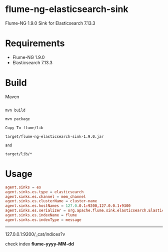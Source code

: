 # flume-ng-elasticsearch-sink
Flume-NG 1.9.0 Sink for Elasticsearch 7.13.3

# Requirements
* Flume-NG 1.9.0
* Elasticsearch 7.13.3

# Build
  Maven

```text

mvn build

mvn package

Copy To flume/lib

target/flume-ng-elasticsearch-sink-1.9.0.jar

and

target/lib/*
```

# Usage

```conf
agent.sinks = es
agent.sinks.es.type = elasticsearch
agent.sinks.es.channel = mem_channel
agent.sinks.es.clusterName = cluster-name
agent.sinks.es.hostNames = 127.0.0.1:9200,127.0.0.1:9300
agent.sinks.es.serializer = org.apache.flume.sink.elasticsearch.ElasticSearchDynamicSerializer
agent.sinks.es.indexName = flume
agent.sinks.es.indexType = message

```

  ----------------------------------------------------------------

  127.0.0.1:9200/_cat/indices?v

 check index **flume-yyyy-MM-dd**

